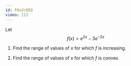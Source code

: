 ```yaml
---
id: F6o2c05Q
vimeo: 111
---
```


Let
$$
f(x) = e^{2x} - 3e^{-2x}
$$

 1. Find the range of values of $x$ for which $f$ is increasing.

 1. Find the range of values of $x$ for which $f$ is convex.